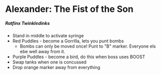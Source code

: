 # Alexander: The Fist of the Son

##### Ratfinx Twinkledinks

- Stand in middle to activate syringe
- Red Puddles - become a Gorrilla, lets you punt bombs
  - Bombs can only be moved once! Punt to "B" marker. Everyone els ebe well away from it.
- Purple Puddles - become a bird, do this when boss uses BOOST
- Swap tanks when one is concussed
- Drop orange marker away from everything
